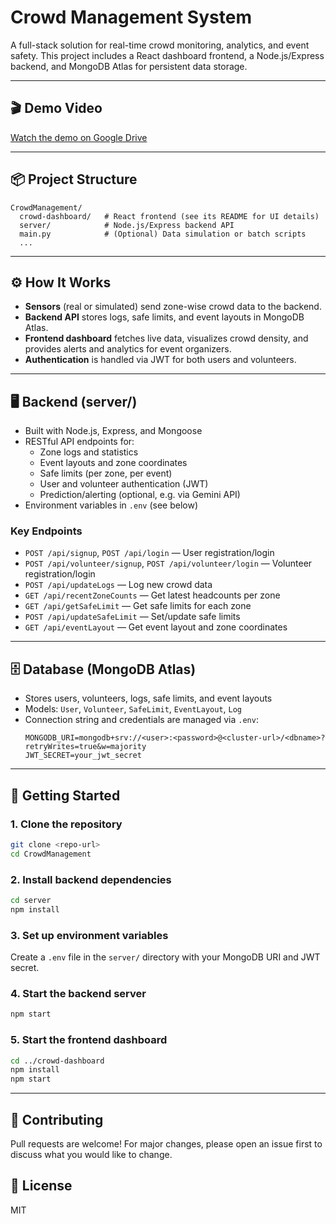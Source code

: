 # Crowd Management System

A full-stack solution for real-time crowd monitoring, analytics, and event safety. This project includes a React dashboard frontend, a Node.js/Express backend, and MongoDB Atlas for persistent data storage.

---

## 🎬 Demo Video
[Watch the demo on Google Drive](https://drive.google.com/drive/folders/1CpuSH3ARzO7YxDgj9sGSa0s3UJev6z7K)

---

## 📦 Project Structure
```
CrowdManagement/
  crowd-dashboard/   # React frontend (see its README for UI details)
  server/            # Node.js/Express backend API
  main.py            # (Optional) Data simulation or batch scripts
  ...
```

---

## ⚙️ How It Works
- **Sensors** (real or simulated) send zone-wise crowd data to the backend.
- **Backend API** stores logs, safe limits, and event layouts in MongoDB Atlas.
- **Frontend dashboard** fetches live data, visualizes crowd density, and provides alerts and analytics for event organizers.
- **Authentication** is handled via JWT for both users and volunteers.

---

## 🖥️ Backend (server/)
- Built with Node.js, Express, and Mongoose
- RESTful API endpoints for:
  - Zone logs and statistics
  - Event layouts and zone coordinates
  - Safe limits (per zone, per event)
  - User and volunteer authentication (JWT)
  - Prediction/alerting (optional, e.g. via Gemini API)
- Environment variables in `.env` (see below)

### Key Endpoints
- `POST /api/signup`, `POST /api/login` — User registration/login
- `POST /api/volunteer/signup`, `POST /api/volunteer/login` — Volunteer registration/login
- `POST /api/updateLogs` — Log new crowd data
- `GET /api/recentZoneCounts` — Get latest headcounts per zone
- `GET /api/getSafeLimit` — Get safe limits for each zone
- `POST /api/updateSafeLimit` — Set/update safe limits
- `GET /api/eventLayout` — Get event layout and zone coordinates

---

## 🗄️ Database (MongoDB Atlas)
- Stores users, volunteers, logs, safe limits, and event layouts
- Models: `User`, `Volunteer`, `SafeLimit`, `EventLayout`, `Log`
- Connection string and credentials are managed via `.env`:
  ```
  MONGODB_URI=mongodb+srv://<user>:<password>@<cluster-url>/<dbname>?retryWrites=true&w=majority
  JWT_SECRET=your_jwt_secret
  ```

---

## 🚀 Getting Started

### 1. Clone the repository
```bash
git clone <repo-url>
cd CrowdManagement
```

### 2. Install backend dependencies
```bash
cd server
npm install
```

### 3. Set up environment variables
Create a `.env` file in the `server/` directory with your MongoDB URI and JWT secret.

### 4. Start the backend server
```bash
npm start
```

### 5. Start the frontend dashboard
```bash
cd ../crowd-dashboard
npm install
npm start
```

---

## 🤝 Contributing
Pull requests are welcome! For major changes, please open an issue first to discuss what you would like to change.

## 📄 License
MIT
